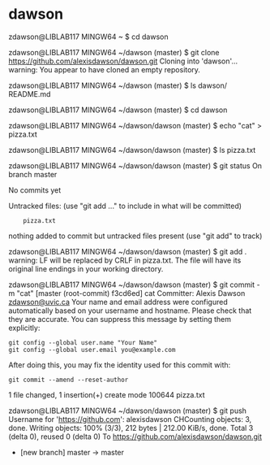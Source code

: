 # dawson
zdawson@LIBLAB117 MINGW64 ~
$ cd dawson

zdawson@LIBLAB117 MINGW64 ~/dawson (master)
$ git clone https://github.com/alexisdawson/dawson.git
Cloning into 'dawson'...
warning: You appear to have cloned an empty repository.

zdawson@LIBLAB117 MINGW64 ~/dawson (master)
$ ls
dawson/  README.md

zdawson@LIBLAB117 MINGW64 ~/dawson (master)
$ cd dawson

zdawson@LIBLAB117 MINGW64 ~/dawson/dawson (master)
$ echo "cat" > pizza.txt

zdawson@LIBLAB117 MINGW64 ~/dawson/dawson (master)
$ ls
pizza.txt

zdawson@LIBLAB117 MINGW64 ~/dawson/dawson (master)
$ git status
On branch master

No commits yet

Untracked files:
  (use "git add <file>..." to include in what will be committed)

        pizza.txt

nothing added to commit but untracked files present (use "git add" to track)

zdawson@LIBLAB117 MINGW64 ~/dawson/dawson (master)
$ git add .
warning: LF will be replaced by CRLF in pizza.txt.
The file will have its original line endings in your working directory.

zdawson@LIBLAB117 MINGW64 ~/dawson/dawson (master)
$ git commit -m "cat"
[master (root-commit) f3cd6ed] cat
 Committer: Alexis Dawson <zdawson@uvic.ca>
Your name and email address were configured automatically based
on your username and hostname. Please check that they are accurate.
You can suppress this message by setting them explicitly:

    git config --global user.name "Your Name"
    git config --global user.email you@example.com

After doing this, you may fix the identity used for this commit with:

    git commit --amend --reset-author

 1 file changed, 1 insertion(+)
 create mode 100644 pizza.txt

zdawson@LIBLAB117 MINGW64 ~/dawson/dawson (master)
$ git push
Username for 'https://github.com': alexisdawson
CHCounting objects: 3, done.
Writing objects: 100% (3/3), 212 bytes | 212.00 KiB/s, done.
Total 3 (delta 0), reused 0 (delta 0)
To https://github.com/alexisdawson/dawson.git
 * [new branch]      master -> master
